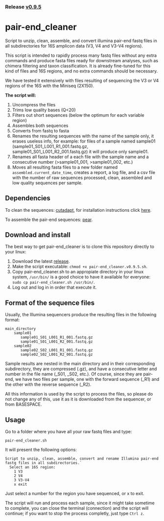 ### Release [v0.9.5](https://github.com/GenomicaMicrob/pair-end_cleaner/releases/latest)

# pair-end_cleaner
Script to unzip, clean, assemble, and convert illumina pair-end fastq files in all subdirectories for 16S amplicon data (V3, V4 and V3-V4 regions).

This script is intended to rapidly process many fastq files without any extra commands and produce fasta files ready for downstream analyses, such as chimera filtering and taxon classification. It is already fine-tuned for this kind of files and 16S regions, and no extra commands should be necessary. 

We have tested it extensively with files resulting of sequencing the V3 or V4 regions of the 16S with the Miniseq (2X150). 

**The script will:**
1. Uncompress the files
2. Trims low quality bases (Q<20)
3. Filters out short sequences (below the optimum for each variable region)
4. Assembles both sequences
5. Converts from fastq to fasta
6. Renames the resulting sequences with the name of the sample only, it erases useless info, for example:
  for files of a sample named sample01 (sample01_S01_L001_R1_001.fastq.gz, sample01_S01_L001_R2_001.fastq.gz) it will produce only sample01.
7. Renames all fasta header of a each file with the sample name and a consecutive number (>sample01_001, >sample01_002, etc.)
8. Moves all resulting fasta files to a new folder named `assembled.current_date_time`, creates a report, a log file, and a csv file with the number of raw sequences processed, clean, assembled and low quality sequences per sample.

## Dependencies
To clean the sequences: [cutadapt](https://github.com/marcelm/cutadapt), for installation instructions click [here](https://cutadapt.readthedocs.io/en/stable/installation.html#id1).

To assemble the pair-end sequences: [pear](https://sco.h-its.org/exelixis/web/software/pear/doc.html).

## Download and install
The best way to get pair-end_cleaner is to clone this repository directly to your linux:

1. Download the latest [release](https://github.com/GenomicaMicrob/pair-end_cleaner/releases/latest).
2. Make the script executable: `chmod +x pair-end_cleaner.v0.9.5.sh`.
3. Copy pair-end_cleaner.sh to an appropiate directory in your linux system, `/usr/bin/` is a good choice to have it available for everyone: `sudo cp pair-end_cleaner.sh /usr/bin/`.
4. Log out and log in in order that execute it.

## Format of the sequence files
Usually, the Illumina sequencers produce the resulting files in the following format:

    main_directory
        sample01 
           sample01_S01_L001_R1_001.fastq.gz
           sample01_S01_L001_R2_001.fastq.gz
        sample02
           sample02_S02_L001_R1_001.fastq.gz
           sample02_S02_L001_R2_001.fastq.gz
Sample results are nested in the main directory and in their corresponding subdirectory, they are compressed (.gz), and have a consecutive letter and number in the file name (_S01, _S02, etc.). Of course, since they are pair-end, we have two files per sample, one with the forward sequence (_R1) and the other with the reverse sequence (_R2).

All this information is used by the script to process the files, so please do not change any of this, use it as it is downloaded from the sequencer, or from BASESPACE.

## Usage
Go to a folder where you have all your raw fastq files and type:

`pair-end_cleaner.sh`

It will present the following options:

    Script to unzip, clean, assemble, convert and rename Illumina pair-end fastq files in all subdirectories.`
      Select an 16S region:
        1 V3
        2 V4
        3 V3-V4
        x exit
        
Just select a number for the region you have sequenced, or x to exit.

The script will run and process each sample, since it might take sometime to complete, you can close the terminal (connection) and the script will continue; if you want to stop the process completly, just type `Ctrl z`.

